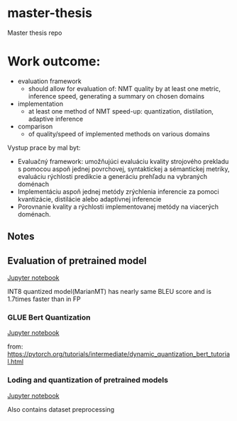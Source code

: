 # master-thesis
Master thesis repo

# Work outcome:
* evaluation framework
    * should allow for evaluation of: NMT quality by at least one metric, inference speed, generating a summary on chosen domains
* implementation
    * at least one method of NMT speed-up: quantization, distilation, adaptive inference
* comparison
    * of quality/speed of implemented methods on various domains

Vystup prace by mal byt:
* Evaluačný framework: umožňujúci evaluáciu kvality strojového prekladu s pomocou aspoň jednej povrchovej, syntaktickej a sémantickej metriky, evaluáciu rýchlosti predikcie a generáciu prehľadu na vybraných doménach
* Implementáciu aspoň jednej metódy zrýchlenia inferencie za pomoci kvantizácie, distilácie alebo adaptívnej inferencie
* Porovnanie kvality a rýchlosti implementovanej metódy na viacerých doménach.


## Notes

## Evaluation of pretrained model 
[Jupyter notebook](examples/train_and_eval/eval_pretrained.ipynb)

INT8 quantized model(MarianMT) has nearly same BLEU score and is 1.7times faster than in FP


### GLUE Bert Quantization
[Jupyter notebook](examples/glue_quantization/notes_examples.ipynb)

from: https://pytorch.org/tutorials/intermediate/dynamic_quantization_bert_tutorial.html


### Loding and quantization of pretrained models
[Jupyter notebook](examples/loadings/pretrained_model_quant.ipynb)


Also contains dataset preprocessing